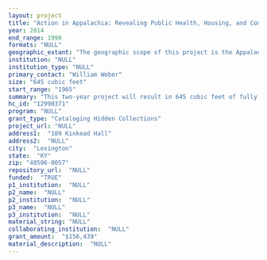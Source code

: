 ```yaml
--- 
layout: project 
title: "Action in Appalachia: Revealing Public Health, Housing, and Community Development records in the UK Libraries Special Collections Research Center"
year: 2014
end_range: 1990
formats: "NULL"
geographic_extant: "The geographic scope of this project is the Appalachian region: primarily Kentucky, Tennessee, Ohio, West Virginia, Virginia, and North Carolina."
institution: "NULL"
institution_type: "NULL"
primary_contact: "William Weber"
size: "645 cubic feet"
start_range: "1965"
summary: "This two-year project will result in 645 cubic feet of fully processed Appalachian records comprising seven hidden collections of War on Poverty-era, social justice organizational records. These community-driven groups worked to improve public health, housing, education, and economic development from the 1960s to the present by taking action in Appalachia. These records include those of the Appalachian Leadership and Community Outreach, Inc., a collaborative program for college students, and the Congress on Religion in Appalachia, an ecumenical response to the War on Poverty. Accessibility to these collections will contribute to new scholarship and public understanding about the social and economic development of Appalachia."
hc_id: "12990371"
program: "NULL"
grant_type: "Cataloging Hidden Collections"
project_url: "NULL"
address1:  "109 Kinkead Hall"
address2:  "NULL"
city:  "Lexington"
state:  "KY"
zip: "40506-0057"
repository_url:  "NULL"
funded:  "TRUE"
p1_institution:  "NULL"
p2_name:  "NULL"
p2_institution:  "NULL"
p3_name:  "NULL"
p3_institution:  "NULL"
material_string: "NULL"
collaborating_institution:  "NULL"
grant_amount:  "$156,439"
material_description:  "NULL"
---
```

